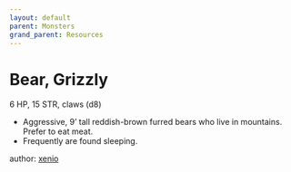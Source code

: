 ```yaml
---
layout: default
parent: Monsters
grand_parent: Resources
---
```

# Bear, Grizzly
6 HP, 15 STR, claws (d8)  
- Aggressive, 9’ tall reddish-brown furred bears who live in mountains.   Prefer to eat meat.  
- Frequently are found sleeping.  

author: [xenio](https://xenioinabottle.blogspot.com)
